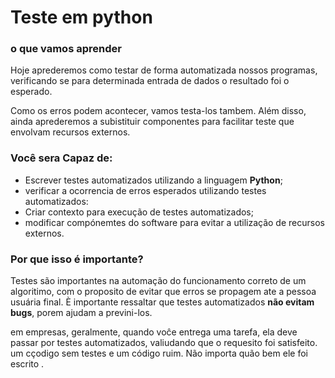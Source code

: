 # Teste em python
### o que vamos aprender
Hoje aprederemos como testar  de forma automatizada nossos programas, verificando se para determinada entrada de dados o resultado foi o esperado.

Como os erros podem acontecer, vamos testa-los tambem.
Além disso, ainda aprederemos a subistituir  componentes para facilitar teste que envolvam recursos externos.

### Você sera Capaz de:
- Escrever testes automatizados utilizando a linguagem **Python**;
- verificar a ocorrencia de erros esperados utilizando testes automatizados:
- Criar contexto para execução de testes automatizados;
- modificar compónemtes do software para evitar a utilização de recursos externos.

### Por que isso é importante?

Testes são importantes na automação do funcionamento correto de um algoritimo, com o proposito de evitar que erros se propagem ate a pessoa usuária final. È importante ressaltar que testes automatizados **não evitam bugs**, porem ajudam a previni-los.

em empresas, geralmente, quando voĉe  entrega uma tarefa, ela deve passar por testes automatizados, valiudando que o requesito foi satisfeito.
  um cçodigo sem testes e um código ruim. Não importa quão bem ele foi escrito
  .

